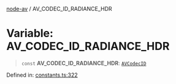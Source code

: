[node-av](../globals.md) / AV\_CODEC\_ID\_RADIANCE\_HDR

# Variable: AV\_CODEC\_ID\_RADIANCE\_HDR

> `const` **AV\_CODEC\_ID\_RADIANCE\_HDR**: [`AVCodecID`](../type-aliases/AVCodecID.md)

Defined in: [constants.ts:322](https://github.com/seydx/av/blob/f8631fc881b394300b1479f511d55cf1c370a87f/src/constants/constants.ts#L322)
